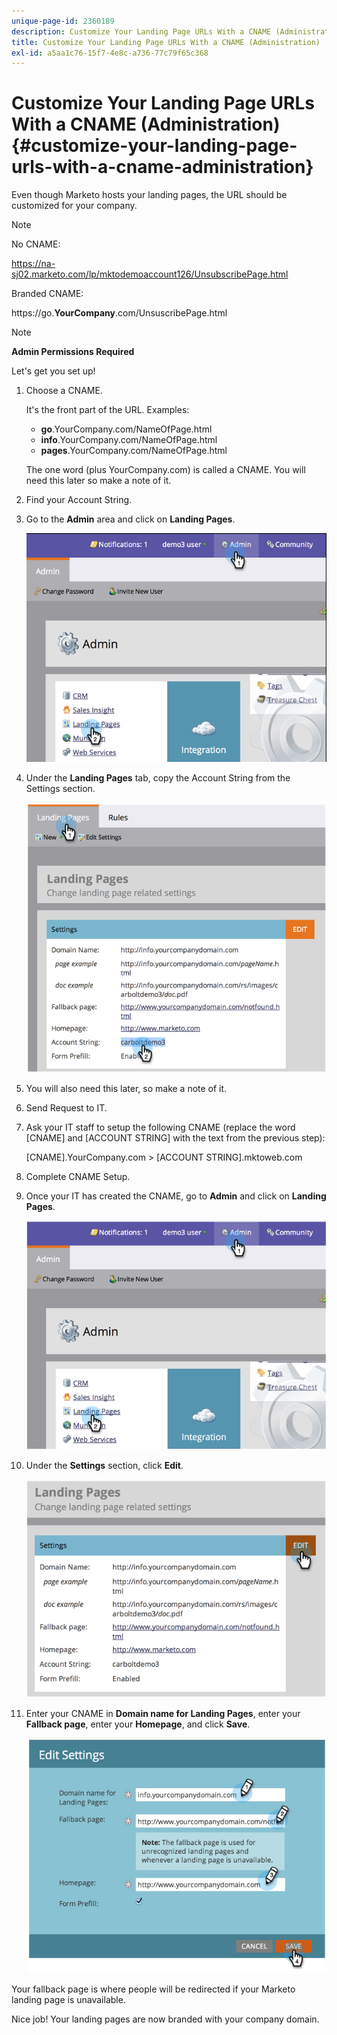 ```yaml
---
unique-page-id: 2360189
description: Customize Your Landing Page URLs With a CNAME (Administration) - Marketo Docs - Product Documentation
title: Customize Your Landing Page URLs With a CNAME (Administration)
exl-id: a5aa1c76-15f7-4e8c-a736-77c79f65c368
---
```

# Customize Your Landing Page URLs With a CNAME (Administration) {#customize-your-landing-page-urls-with-a-cname-administration}

Even though Marketo hosts your landing pages, the URL should be customized for your company.

>[!NOTE]
>
>No CNAME:
>
>https://na-sj02.marketo.com/lp/mktodemoaccount126/UnsubscribePage.html
>
>Branded CNAME:
>
>https://go.**YourCompany**.com/UnsuscribePage.html

>[!NOTE]
>
>**Admin Permissions Required**

Let's get you set up!

1. Choose a CNAME.

   It's the front part of the URL. Examples:

    * **go**.YourCompany.com/NameOfPage.html
    * **info**.YourCompany.com/NameOfPage.html
    * **pages**.YourCompany.com/NameOfPage.html

   The one word (plus YourCompany.com) is called a CNAME. You will need this later so make a note of it.

1. Find your Account String.

1. Go to the **Admin** area and click on **Landing Pages**.

   ![](assets/image2014-9-16-13-3a9-3a44.png)

1. Under the **Landing Pages** tab, copy the Account String from the Settings section.

   ![](assets/image2014-9-16-13-3a9-3a57.png)

1. You will also need this later, so make a note of it.

1. Send Request to IT.

1. Ask your IT staff to setup the following CNAME (replace the word [CNAME] and [ACCOUNT STRING] with the text from the previous step):

   [CNAME].YourCompany.com > [ACCOUNT STRING].mktoweb.com

1. Complete CNAME Setup.

1. Once your IT has created the CNAME, go to **Admin** and click on **Landing Pages**.

   ![](assets/image2014-9-16-13-3a10-3a14.png)

1. Under the **Settings** section, click **Edit**.

   ![](assets/image2014-9-16-13-3a10-3a31.png)

1. Enter your CNAME in **Domain name for Landing Pages**, enter your **Fallback page**, enter your **Homepage**, and click **Save**.

   ![](assets/image2014-9-16-13-3a10-3a45.png)

Your fallback page is where people will be redirected if your Marketo landing page is unavailable.

Nice job! Your landing pages are now branded with your company domain.
